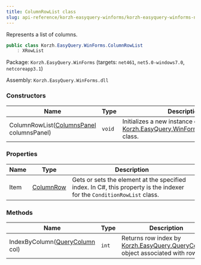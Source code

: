 ```yaml
---
title: ColumnRowList class
slug: api-reference/korzh-easyquery-winforms/korzh-easyquery-winforms-namespace/columnrowlist-class
---
```

Represents a list of columns.
```csharp
public class Korzh.EasyQuery.WinForms.ColumnRowList
    : XRowList

```
Package: `Korzh.EasyQuery.WinForms` (targets: `net461`, `net5.0-windows7.0`, `netcoreapp3.1`)

Assembly: `Korzh.EasyQuery.WinForms.dll`

### Constructors

| Name | Type | Description | 
| --- | --- | --- | 
| ColumnRowList([ColumnsPanel](api-reference/korzh-easyquery-winforms/korzh-easyquery-winforms-namespace/columnspanel-class) columnsPanel) | `void` | Initializes a new instance of the [Korzh.EasyQuery.WinForms.ColumnRowList](api-reference/korzh-easyquery-winforms/korzh-easyquery-winforms-namespace/columnrowlist-class) class. | 


### Properties

| Name | Type | Description | 
| --- | --- | --- | 
| Item | [ColumnRow](api-reference/korzh-easyquery-winforms/korzh-easyquery-winforms-namespace/columnrow-class) | Gets or sets the element at the specified index.  In C#, this property is the indexer for the `ConditionRowList` class. | 


### Methods

| Name | Type | Description | 
| --- | --- | --- | 
| IndexByColumn([QueryColumn](api-reference/korzh-easyquery/korzh-easyquery-namespace/querycolumn-class) col) | `int` | Returns row index by [Korzh.EasyQuery.QueryColumn](api-reference/korzh-easyquery/korzh-easyquery-namespace/querycolumn-class) object associated with row. |